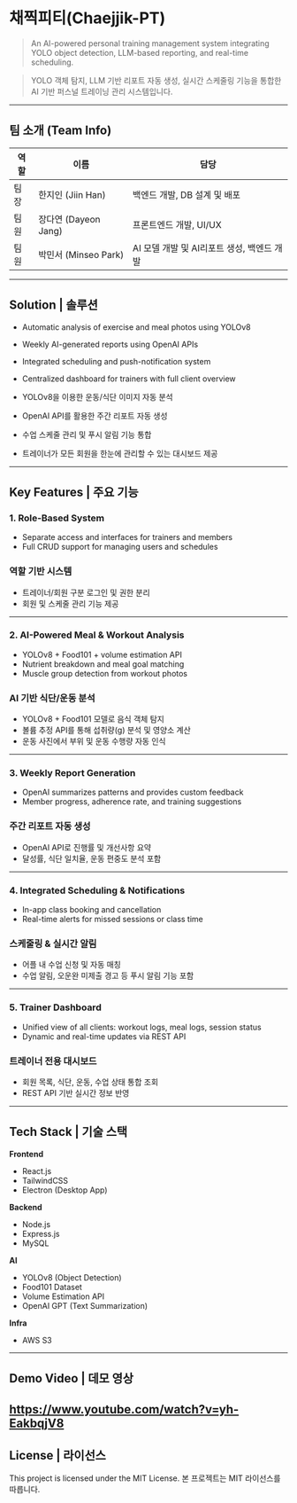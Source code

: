 # 채찍피티(Chaejjik-PT)

> An AI-powered personal training management system integrating YOLO object detection, LLM-based reporting, and real-time scheduling.

> YOLO 객체 탐지, LLM 기반 리포트 자동 생성, 실시간 스케줄링 기능을 통합한 AI 기반 퍼스널 트레이닝 관리 시스템입니다.

---

## 팀 소개 (Team Info)

| 역할 | 이름 | 담당 |
|------|------|------|
| 팀장 | 한지인 (Jiin Han) | 백엔드 개발, DB 설계 및 배포 |
| 팀원 | 장다연 (Dayeon Jang) | 프론트엔드 개발, UI/UX |
| 팀원 | 박민서 (Minseo Park) | AI 모델 개발 및 AI리포트 생성, 백엔드 개발 |

---

## Solution | 솔루션

- Automatic analysis of exercise and meal photos using YOLOv8  
- Weekly AI-generated reports using OpenAI APIs  
- Integrated scheduling and push-notification system  
- Centralized dashboard for trainers with full client overview

- YOLOv8을 이용한 운동/식단 이미지 자동 분석  
- OpenAI API를 활용한 주간 리포트 자동 생성  
- 수업 스케줄 관리 및 푸시 알림 기능 통합  
- 트레이너가 모든 회원을 한눈에 관리할 수 있는 대시보드 제공

---

## Key Features | 주요 기능

### 1. Role-Based System  
- Separate access and interfaces for trainers and members  
- Full CRUD support for managing users and schedules  

### 역할 기반 시스템  
- 트레이너/회원 구분 로그인 및 권한 분리  
- 회원 및 스케줄 관리 기능 제공  

---

### 2. AI-Powered Meal & Workout Analysis  
- YOLOv8 + Food101 + volume estimation API  
- Nutrient breakdown and meal goal matching  
- Muscle group detection from workout photos  

### AI 기반 식단/운동 분석  
- YOLOv8 + Food101 모델로 음식 객체 탐지  
- 볼륨 추정 API를 통해 섭취량(g) 분석 및 영양소 계산  
- 운동 사진에서 부위 및 운동 수행량 자동 인식  

---

### 3. Weekly Report Generation  
- OpenAI summarizes patterns and provides custom feedback  
- Member progress, adherence rate, and training suggestions  

### 주간 리포트 자동 생성  
- OpenAI API로 진행률 및 개선사항 요약  
- 달성률, 식단 일치율, 운동 편중도 분석 포함  

---

### 4. Integrated Scheduling & Notifications  
- In-app class booking and cancellation  
- Real-time alerts for missed sessions or class time  

### 스케줄링 & 실시간 알림  
- 어플 내 수업 신청 및 자동 매칭  
- 수업 알림, 오운완 미제출 경고 등 푸시 알림 기능 포함  

---

### 5. Trainer Dashboard  
- Unified view of all clients: workout logs, meal logs, session status  
- Dynamic and real-time updates via REST API  

### 트레이너 전용 대시보드  
- 회원 목록, 식단, 운동, 수업 상태 통합 조회  
- REST API 기반 실시간 정보 반영  


---

## Tech Stack | 기술 스택

**Frontend**
- React.js
- TailwindCSS
- Electron (Desktop App)

**Backend**
- Node.js
- Express.js
- MySQL

**AI**
- YOLOv8 (Object Detection)
- Food101 Dataset
- Volume Estimation API
- OpenAI GPT (Text Summarization)

**Infra**
- AWS S3

---
## Demo Video | 데모 영상
https://www.youtube.com/watch?v=yh-EakbqjV8
---
## License | 라이선스

This project is licensed under the MIT License.
본 프로젝트는 MIT 라이선스를 따릅니다.
